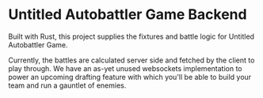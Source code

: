 # Untitled Autobattler Game Backend


Built with Rust, this project supplies the fixtures and battle logic for Untitled Autobattler Game.

Currently, the battles are calculated server side and fetched by the client to play through. We have an as-yet unused websockets implementation to power an upcoming drafting feature with which you'll be able to build your team and run a gauntlet of enemies.